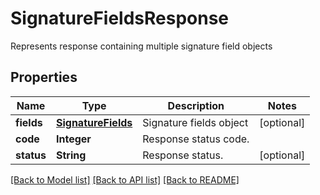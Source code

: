 ﻿
# SignatureFieldsResponse
Represents response containing multiple signature field objects

## Properties
Name | Type | Description | Notes
------------ | ------------- | ------------- | -------------
**fields** | [**SignatureFields**](SignatureFields.md) | Signature fields object | [optional]
**code** | **Integer** | Response status code. | 
**status** | **String** | Response status. | [optional]


[[Back to Model list]](../../README.md#documentation-for-models) [[Back to API list]](../../README.md#documentation-for-api-endpoints) [[Back to README]](../../README.md)


